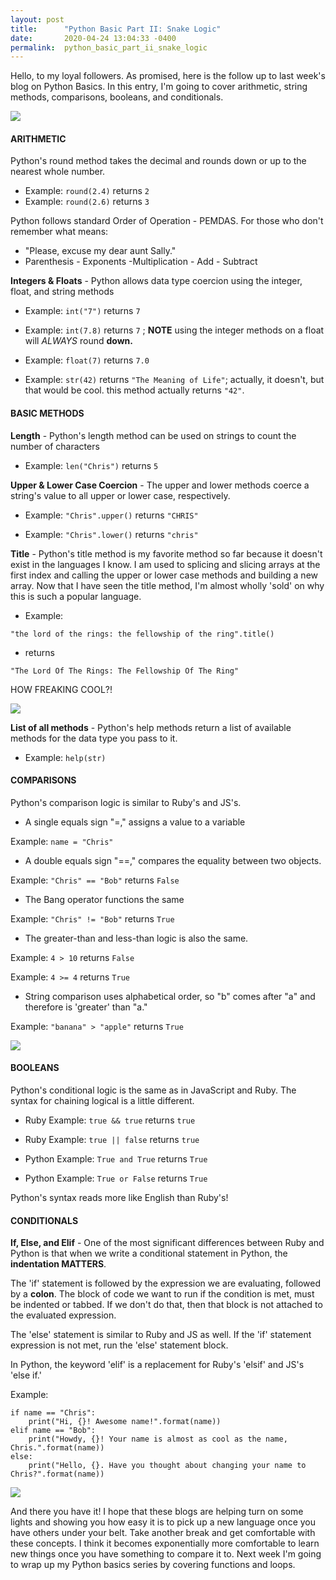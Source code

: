 ```yaml
---
layout: post
title:      "Python Basic Part II: Snake Logic"
date:       2020-04-24 13:04:33 -0400
permalink:  python_basic_part_ii_snake_logic
---
```



Hello, to my loyal followers. As promised, here is the follow up to last week's blog on Python Basics. In this entry, I'm going to cover arithmetic, string methods, comparisons, booleans, and conditionals. 

![](https://media.giphy.com/media/3s976LBmflJ17QqV7M/giphy.gif)

#### ARITHMETIC
Python's round method takes the decimal and rounds down or up to the nearest whole number.
* Example: `round(2.4)` returns `2`
* Example:  `round(2.6)` returns `3`

Python follows standard Order of Operation - PEMDAS. For those who don't remember what means:

* "Please, excuse my dear aunt Sally."
* Parenthesis - Exponents -Multiplication - Add - Subtract

**Integers & Floats** - Python allows data type coercion using the integer, float, and string methods

* Example: `int("7")` returns `7`

* Example: `int(7.8)` returns `7` ;  **NOTE** using the integer methods on a float will *ALWAYS* round **down.**

* Example: `float(7)` returns `7.0`

* Example: `str(42)` returns `"The Meaning of Life"`; actually, it doesn't, but that would be cool. this method actually returns `"42"`.

#### BASIC METHODS
**Length** - Python's length method can be used on strings to count the number of characters
* Example: `len("Chris")` returns `5`

**Upper & Lower Case Coercion** - The upper and lower methods coerce a string's value to all upper or lower case, respectively.

* Example: `"Chris".upper()` returns `"CHRIS"`

* Example: `"Chris".lower()` returns `"chris"`

**Title** - Python's title method is my favorite method so far because it doesn't exist in the languages I know. I am used to splicing and slicing arrays at the first index and calling the upper or lower case methods and building a new array. Now that I have seen the title method, I'm almost wholly 'sold' on why this is such a popular language.
* Example: 
```
"the lord of the rings: the fellowship of the ring".title()
``` 
* returns 
```
"The Lord Of The Rings: The Fellowship Of The Ring"
```

HOW FREAKING COOL?!

![](https://media.giphy.com/media/7WYXwywbv7fig/giphy.gif)

**List of all methods** - Python's help methods return a list of available methods for the data type you pass to it.
* Example: `help(str)` 

#### COMPARISONS

Python's comparison logic is similar to Ruby's and JS's.
* A single equals sign "=," assigns a value to a variable

Example: `name = "Chris"`

* A double equals sign "==," compares the equality between two objects.

Example: `"Chris" == "Bob"` returns `False`

* The Bang operator functions the same

Example: `"Chris" != "Bob"` returns `True`

* The greater-than and less-than logic is also the same.

Example: `4 > 10` returns `False`

Example: `4 >= 4` returns `True`

* String comparison uses alphabetical order, so "b" comes after "a" and therefore is 'greater' than "a."

Example: `"banana" > "apple"` returns `True`

![](https://media.giphy.com/media/icJA0VF7ntoEL18Jez/giphy.gif)

#### BOOLEANS

Python's conditional logic is the same as in JavaScript and Ruby. The syntax for chaining logical is a little different. 
* Ruby Example: `true && true` returns `true`

* Ruby Example: `true || false` returns `true`

* Python Example: `True and True` returns `True`

* Python Example: `True or False` returns `True`

Python's syntax reads more like English than Ruby's! 

#### CONDITIONALS

**If, Else, and Elif** - One of the most significant differences between Ruby and Python is that when we write a conditional statement in Python, the **indentation MATTERS**. 

The 'if' statement is followed by the expression we are evaluating, followed by a **colon**. The block of code we want to run if the condition is met, must be indented or tabbed. If we don't do that, then that block is not attached to the evaluated expression.

The 'else' statement is similar to Ruby and JS as well. If the 'if' statement expression is not met, run the 'else' statement block.

In Python, the keyword 'elif' is a replacement for Ruby's 'elsif' and JS's 'else if.'

Example:
```
if name == "Chris":
    print("Hi, {}! Awesome name!".format(name))
elif name == "Bob":
    print("Howdy, {}! Your name is almost as cool as the name, Chris.".format(name))
else:
    print("Hello, {}. Have you thought about changing your name to Chris?".format(name))
```

![](https://media.giphy.com/media/tZ6zAdNZbWOhq/giphy.gif)

And there you have it! I hope that these blogs are helping turn on some lights and showing you how easy it is to pick up a new language once you have others under your belt. Take another break and get comfortable with these concepts. I think it becomes exponentially more comfortable to learn new things once you have something to compare it to. Next week I'm going to wrap up my Python basics series by covering functions and loops.
